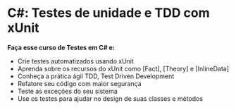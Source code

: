 # C#: Testes de unidade e TDD com xUnit

**Faça esse curso de Testes em C# e:**
- Crie testes automatizados usando xUnit
- Aprenda sobre os recursos do xUnit como [Fact], [Theory] e [InlineData]
- Conheça a prática ágil TDD, Test Driven Development
- Refatore seu código com maior segurança
- Teste as exceções do seu sistema
- Use os testes para ajudar no design de suas classes e métodos

